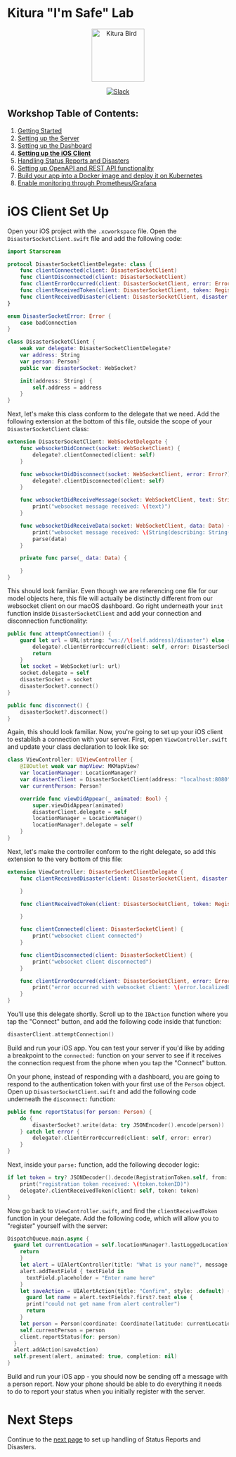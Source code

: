 # Kitura "I'm Safe" Lab

<p align="center">
<img src="https://www.ibm.com/cloud-computing/bluemix/sites/default/files/assets/page/catalog-swift.svg" width="120" alt="Kitura Bird">
</p>

<p align="center">
<a href= "http://swift-at-ibm-slack.mybluemix.net/">
    <img src="http://swift-at-ibm-slack.mybluemix.net/badge.svg"  alt="Slack">
</a>
</p>

## Workshop Table of Contents:

1. [Getting Started](https://github.com/dokun1/kitua-safe-lab/blob/master/README.md)
2. [Setting up the Server](https://github.com/dokun1/kitua-safe-lab/blob/master/ServerSetUp.md)
3. [Setting up the Dashboard](https://github.com/dokun1/kitua-safe-lab/blob/master/DashboardSetUp.md)
4. **[Setting up the iOS Client](https://github.com/dokun1/kitua-safe-lab/blob/master/iOSSetUp.md)**
5. [Handling Status Reports and Disasters](https://github.com/dokun1/kitua-safe-lab/blob/master/StatusReportsAndDisasters.md)
6. [Setting up OpenAPI and REST API functionality](https://github.com/dokun1/kitua-safe-lab/blob/master/OpenAndRESTAPI.md)
7. [Build your app into a Docker image and deploy it on Kubernetes](https://github.com/dokun1/kitua-safe-lab/blob/master/DockerAndKubernetes.md)
8. [Enable monitoring through Prometheus/Grafana](https://github.com/dokun1/kitua-safe-lab/blob/master/PrometheusAndGrafana.md)

# iOS Client Set Up

Open your iOS project with the `.xcworkspace` file. Open the `DisasterSocketClient.swift` file and add the following code:

```swift
import Starscream

protocol DisasterSocketClientDelegate: class {
    func clientConnected(client: DisasterSocketClient)
    func clientDisconnected(client: DisasterSocketClient)
    func clientErrorOccurred(client: DisasterSocketClient, error: Error)
    func clientReceivedToken(client: DisasterSocketClient, token: RegistrationToken)
    func clientReceivedDisaster(client: DisasterSocketClient, disaster: Disaster)
}

enum DisasterSocketError: Error {
    case badConnection
}

class DisasterSocketClient {
    weak var delegate: DisasterSocketClientDelegate?
    var address: String
    var person: Person?
    public var disasterSocket: WebSocket?

    init(address: String) {
        self.address = address
    }
}
```

Next, let's make this class conform to the delegate that we need. Add the following extension at the bottom of this file, outside the scope of your `DisasterSocketClient` class:

```swift
extension DisasterSocketClient: WebSocketDelegate {
    func websocketDidConnect(socket: WebSocketClient) {
        delegate?.clientConnected(client: self)
    }

    func websocketDidDisconnect(socket: WebSocketClient, error: Error?) {
        delegate?.clientDisconnected(client: self)
    }

    func websocketDidReceiveMessage(socket: WebSocketClient, text: String) {
        print("websocket message received: \(text)")
    }

    func websocketDidReceiveData(socket: WebSocketClient, data: Data) {
        print("websocket message received: \(String(describing: String(data: data, encoding: .utf8)))")
        parse(data)
    }

    private func parse(_ data: Data) {

    }
}
```

This should look familiar. Even though we are referencing one file for our model objects here, this file will actually be distinctly different from our websocket client on our macOS dashboard. Go right underneath your `init` function inside `DisasterSocketClient` and add your connection and disconnection functionality:

```swift   
public func attemptConnection() {
    guard let url = URL(string: "ws://\(self.address)/disaster") else {
        delegate?.clientErrorOccurred(client: self, error: DisasterSocketError.badConnection)
        return
    }
    let socket = WebSocket(url: url)
    socket.delegate = self
    disasterSocket = socket
    disasterSocket?.connect()
}

public func disconnect() {
    disasterSocket?.disconnect()
}
```

Again, this should look familiar. Now, you're going to set up your iOS client to establish a connection with your server. First, open `ViewController.swift` and update your class declaration to look like so:

```swift
class ViewController: UIViewController {
    @IBOutlet weak var mapView: MKMapView?
    var locationManager: LocationManager?
    var disasterClient = DisasterSocketClient(address: "localhost:8080")
    var currentPerson: Person?

    override func viewDidAppear(_ animated: Bool) {
        super.viewDidAppear(animated)
        disasterClient.delegate = self
        locationManager = LocationManager()
        locationManager?.delegate = self
    }
}
```

Next, let's make the controller conform to the right delegate, so add this extension to the very bottom of this file:

```swift
extension ViewController: DisasterSocketClientDelegate {
    func clientReceivedDisaster(client: DisasterSocketClient, disaster: Disaster) {

    }

    func clientReceivedToken(client: DisasterSocketClient, token: RegistrationToken) {

    }

    func clientConnected(client: DisasterSocketClient) {
        print("websocket client connected")
    }

    func clientDisconnected(client: DisasterSocketClient) {
        print("websocket client disconnected")
    }

    func clientErrorOccurred(client: DisasterSocketClient, error: Error) {
        print("error occurred with websocket client: \(error.localizedDescription)")
    }
}
```

You'll use this delegate shortly. Scroll up to the `IBAction` function where you tap the "Connect" button, and add the following code inside that function:

```swift
disasterClient.attemptConnection()
```

Build and run your iOS app. You can test your server if you'd like by adding a breakpoint to the `connected:` function on your server to see if it receives the connection request from the phone when you tap the "Connect" button.

On your phone, instead of responding with a dashboard, you are going to respond to the authentication token with your first use of the `Person` object. Open up `DisasterSocketClient.swift` and add the following code underneath the `disconnect:` function:

```swift
public func reportStatus(for person: Person) {
    do {
        disasterSocket?.write(data: try JSONEncoder().encode(person))
    } catch let error {
        delegate?.clientErrorOccurred(client: self, error: error)
    }
}
```

Next, inside your `parse:` function, add the following decoder logic:

```swift
if let token = try? JSONDecoder().decode(RegistrationToken.self, from: data) {
    print("registration token received: \(token.tokenID)")
    delegate?.clientReceivedToken(client: self, token: token)
}
```

Now go back to `ViewController.swift`, and find the `clientReceivedToken` function in your delegate. Add the following code, which will allow you to "register" yourself with the server:

```swift
DispatchQueue.main.async {
  guard let currentLocation = self.locationManager?.lastLoggedLocation?.coordinate else {
    return
    }
    let alert = UIAlertController(title: "What is your name?", message: nil, preferredStyle: .alert)
    alert.addTextField { textField in
      textField.placeholder = "Enter name here"
    }
    let saveAction = UIAlertAction(title: "Confirm", style: .default) { action in
      guard let name = alert.textFields?.first?.text else {
      print("could not get name from alert controller")
      return
    }
    let person = Person(coordinate: Coordinate(latitude: currentLocation.latitude, longitude: currentLocation.longitude), name: name, id: token.tokenID, status: Safety(status: "Unreported"))
    self.currentPerson = person
    client.reportStatus(for: person)
  }
  alert.addAction(saveAction)
  self.present(alert, animated: true, completion: nil)
}
```

Build and run your iOS app - you should now be sending off a message with a person report. Now your phone should be able to do everything it needs to do to report your status when you initially register with the server.

# Next Steps

Continue to the [next page](https://github.com/dokun1/kitua-safe-lab/blob/master/StatusReportsAndDisasters.md) to set up handling of Status Reports and Disasters.
